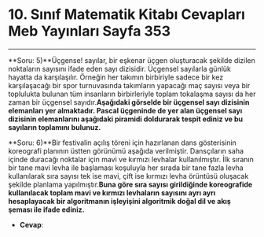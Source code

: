 # 10. Sınıf Matematik Kitabı Cevapları Meb Yayınları Sayfa 353

---

**Soru: 5)**Üçgense! sayılar, bir eşkenar üçgen oluşturacak şekilde dizilen noktaların sayısını ifade eden sayı dizisidir. Üçgensel sayılarla günlük hayatta da karşılaşılır. Örneğin her takımın birbiriyle sadece bir kez karşılaşacağı bir spor turnuvasında takımların yapacağı maç sayısı veya bir toplulukta bulunan tüm insanların birbirleriyle toplam tokalaşma sayısı da her zaman bir üçgensel sayıdır.**Aşağıdaki görselde bir üçgensel sayı dizisinin elemanları yer almaktadır. Pascal üçgeninde de yer alan üçgensel sayı dizisinin elemanlarını aşağıdaki piramidi doldurarak tespit ediniz ve bu sayıların toplamını bulunuz.**

**Soru: 6)**Bir festivalin açılış töreni için hazırlanan dans gösterisinin koreografi planının üstten görünümü aşağıda verilmiştir. Dansçıların saha içinde duracağı noktalar için mavi ve kırmızı levhalar kullanılmıştır. İlk sıranın bir tane mavi levha ile başlaması koşuluyla her sırada bir tane fazla levha kullanılarak sıra sayısı tek ise mavi, çift ise kırmızı levha örüntüsü oluşacak şekilde planlama yapılmıştır.**Buna göre sıra sayısı girildiğinde koreografide kullanılacak toplam mavi ve kırmızı levhaların sayısını ayrı ayrı hesaplayacak bir algoritmanın işleyişini algoritmik doğal dil ve akış şeması ile ifade ediniz.**

-   **Cevap**: